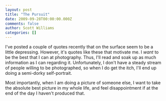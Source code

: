 ```yaml
---
layout: post
title: "The Pursuit"
date: 2009-09-28T00:00:00.000Z
comments: false
author: Scott Williams
categories: []
---
```

I've posted a couple of quotes recently that on the surface seem to be a little depressing. However, it's quotes like these that motivate me. I <i>want</i> to be the best that I can at photography. Thus, I'll read and soak up as much information as I can regarding it. Unfortunately, I don't have a steady stream of people willing to be photographed, so when I do get the itch, I'll end up doing a semi-dorky self-portrait.

Most importantly, when I am doing a picture of someone else, I want to take the absolute best picture in my whole life, and feel disappointment if at the end of the day I haven't produced that.
